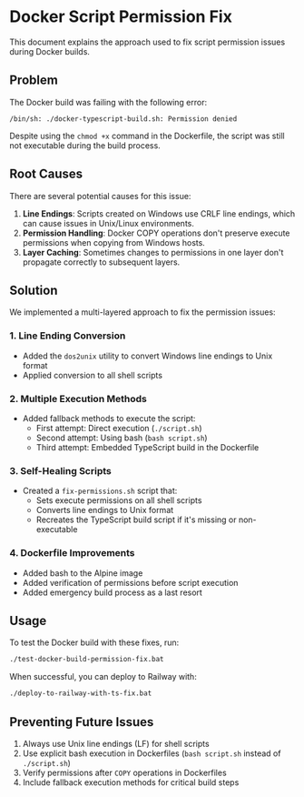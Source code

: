 # Docker Script Permission Fix

This document explains the approach used to fix script permission issues during Docker builds.

## Problem

The Docker build was failing with the following error:
```
/bin/sh: ./docker-typescript-build.sh: Permission denied
```

Despite using the `chmod +x` command in the Dockerfile, the script was still not executable during the build process.

## Root Causes

There are several potential causes for this issue:

1. **Line Endings**: Scripts created on Windows use CRLF line endings, which can cause issues in Unix/Linux environments.
2. **Permission Handling**: Docker COPY operations don't preserve execute permissions when copying from Windows hosts.
3. **Layer Caching**: Sometimes changes to permissions in one layer don't propagate correctly to subsequent layers.

## Solution

We implemented a multi-layered approach to fix the permission issues:

### 1. Line Ending Conversion

- Added the `dos2unix` utility to convert Windows line endings to Unix format
- Applied conversion to all shell scripts

### 2. Multiple Execution Methods

- Added fallback methods to execute the script:
  - First attempt: Direct execution (`./script.sh`)
  - Second attempt: Using bash (`bash script.sh`) 
  - Third attempt: Embedded TypeScript build in the Dockerfile

### 3. Self-Healing Scripts

- Created a `fix-permissions.sh` script that:
  - Sets execute permissions on all shell scripts
  - Converts line endings to Unix format
  - Recreates the TypeScript build script if it's missing or non-executable

### 4. Dockerfile Improvements

- Added bash to the Alpine image
- Added verification of permissions before script execution
- Added emergency build process as a last resort

## Usage

To test the Docker build with these fixes, run:
```bash
./test-docker-build-permission-fix.bat
```

When successful, you can deploy to Railway with:
```bash
./deploy-to-railway-with-ts-fix.bat
```

## Preventing Future Issues

1. Always use Unix line endings (LF) for shell scripts
2. Use explicit bash execution in Dockerfiles (`bash script.sh` instead of `./script.sh`)
3. Verify permissions after `COPY` operations in Dockerfiles
4. Include fallback execution methods for critical build steps
